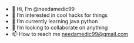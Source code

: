 - 👋 Hi, I’m @needamedic99
- 👀 I’m interested in cool hacks for things
- 🌱 I’m currently learning java python
- 💞️ I’m looking to collaborate on anything
- 📫 How to reach me needamedic99@gmail.com

<!---
needamedic99/needamedic99 is a ✨ special ✨ repository because its `README.md` (this file) appears on your GitHub profile.
You can click the Preview link to take a look at your changes.
--->
